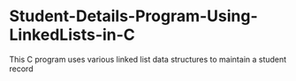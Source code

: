 # Student-Details-Program-Using-LinkedLists-in-C
This C program uses various linked list data structures to maintain a student record
